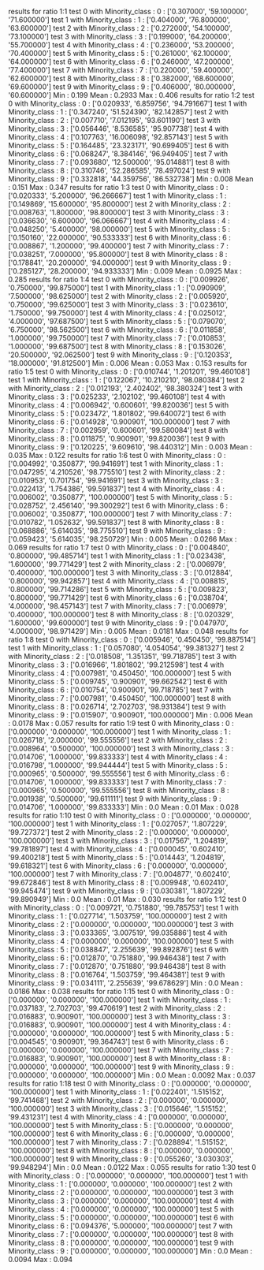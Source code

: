 results for ratio 1:1
	 test 0 with Minority_class : 0 : ['0.307000', '59.100000', '71.600000']
	 test 1 with Minority_class : 1 : ['0.404000', '76.800000', '63.600000']
	 test 2 with Minority_class : 2 : ['0.272000', '54.100000', '73.100000']
	 test 3 with Minority_class : 3 : ['0.199000', '64.200000', '55.700000']
	 test 4 with Minority_class : 4 : ['0.236000', '53.200000', '70.400000']
	 test 5 with Minority_class : 5 : ['0.261000', '62.100000', '64.000000']
	 test 6 with Minority_class : 6 : ['0.246000', '47.200000', '77.400000']
	 test 7 with Minority_class : 7 : ['0.220000', '59.400000', '62.600000']
	 test 8 with Minority_class : 8 : ['0.382000', '68.600000', '69.600000']
	 test 9 with Minority_class : 9 : ['0.406000', '80.000000', '60.600000']
	 Min : 0.199 Mean : 0.2933 Max : 0.406
results for ratio 1:2
	 test 0 with Minority_class : 0 : ['0.020933', '6.859756', '94.791667']
	 test 1 with Minority_class : 1 : ['0.347240', '51.524390', '82.142857']
	 test 2 with Minority_class : 2 : ['0.007710', '7.012195', '93.601190']
	 test 3 with Minority_class : 3 : ['0.056446', '8.536585', '95.907738']
	 test 4 with Minority_class : 4 : ['0.107763', '16.006098', '92.857143']
	 test 5 with Minority_class : 5 : ['0.164485', '23.323171', '90.699405']
	 test 6 with Minority_class : 6 : ['0.068247', '8.384146', '96.949405']
	 test 7 with Minority_class : 7 : ['0.093680', '12.500000', '95.014881']
	 test 8 with Minority_class : 8 : ['0.310746', '52.286585', '78.497024']
	 test 9 with Minority_class : 9 : ['0.332818', '44.359756', '86.532738']
	 Min : 0.008 Mean : 0.151 Max : 0.347
results for ratio 1:3
	 test 0 with Minority_class : 0 : ['0.020333', '5.200000', '96.266667']
	 test 1 with Minority_class : 1 : ['0.149869', '15.600000', '95.800000']
	 test 2 with Minority_class : 2 : ['0.008763', '1.800000', '98.800000']
	 test 3 with Minority_class : 3 : ['0.036630', '6.600000', '96.066667']
	 test 4 with Minority_class : 4 : ['0.048250', '5.400000', '98.000000']
	 test 5 with Minority_class : 5 : ['0.150160', '22.000000', '90.533333']
	 test 6 with Minority_class : 6 : ['0.008867', '1.200000', '99.400000']
	 test 7 with Minority_class : 7 : ['0.038251', '7.000000', '95.800000']
	 test 8 with Minority_class : 8 : ['0.178841', '20.200000', '94.000000']
	 test 9 with Minority_class : 9 : ['0.285127', '28.200000', '94.933333']
	 Min : 0.009 Mean : 0.0925 Max : 0.285
results for ratio 1:4
	 test 0 with Minority_class : 0 : ['0.009926', '0.750000', '99.875000']
	 test 1 with Minority_class : 1 : ['0.090909', '7.500000', '98.625000']
	 test 2 with Minority_class : 2 : ['0.005920', '0.750000', '99.625000']
	 test 3 with Minority_class : 3 : ['0.023610', '1.750000', '99.750000']
	 test 4 with Minority_class : 4 : ['0.025012', '4.000000', '97.687500']
	 test 5 with Minority_class : 5 : ['0.079070', '6.750000', '98.562500']
	 test 6 with Minority_class : 6 : ['0.011858', '1.000000', '99.750000']
	 test 7 with Minority_class : 7 : ['0.010853', '1.000000', '99.687500']
	 test 8 with Minority_class : 8 : ['0.153026', '20.500000', '92.062500']
	 test 9 with Minority_class : 9 : ['0.120353', '18.000000', '91.812500']
	 Min : 0.006 Mean : 0.053 Max : 0.153
results for ratio 1:5
	 test 0 with Minority_class : 0 : ['0.010744', '1.201201', '99.460108']
	 test 1 with Minority_class : 1 : ['0.122067', '10.210210', '98.080384']
	 test 2 with Minority_class : 2 : ['0.012193', '2.402402', '98.380324']
	 test 3 with Minority_class : 3 : ['0.025233', '2.102102', '99.460108']
	 test 4 with Minority_class : 4 : ['0.006942', '0.600601', '99.820036']
	 test 5 with Minority_class : 5 : ['0.023472', '1.801802', '99.640072']
	 test 6 with Minority_class : 6 : ['0.014928', '0.900901', '100.000000']
	 test 7 with Minority_class : 7 : ['0.002959', '0.600601', '99.580084']
	 test 8 with Minority_class : 8 : ['0.011875', '0.900901', '99.820036']
	 test 9 with Minority_class : 9 : ['0.120225', '9.609610', '98.440312']
	 Min : 0.003 Mean : 0.035 Max : 0.122
results for ratio 1:6
	 test 0 with Minority_class : 0 : ['0.004992', '0.350877', '99.941691']
	 test 1 with Minority_class : 1 : ['0.047295', '4.210526', '98.775510']
	 test 2 with Minority_class : 2 : ['0.010953', '0.701754', '99.941691']
	 test 3 with Minority_class : 3 : ['0.022413', '1.754386', '99.591837']
	 test 4 with Minority_class : 4 : ['0.006002', '0.350877', '100.000000']
	 test 5 with Minority_class : 5 : ['0.028752', '2.456140', '99.300292']
	 test 6 with Minority_class : 6 : ['0.006002', '0.350877', '100.000000']
	 test 7 with Minority_class : 7 : ['0.010782', '1.052632', '99.591837']
	 test 8 with Minority_class : 8 : ['0.068886', '5.614035', '98.775510']
	 test 9 with Minority_class : 9 : ['0.059423', '5.614035', '98.250729']
	 Min : 0.005 Mean : 0.0266 Max : 0.069
results for ratio 1:7
	 test 0 with Minority_class : 0 : ['0.004840', '0.800000', '99.485714']
	 test 1 with Minority_class : 1 : ['0.023438', '1.600000', '99.771429']
	 test 2 with Minority_class : 2 : ['0.006979', '0.400000', '100.000000']
	 test 3 with Minority_class : 3 : ['0.012884', '0.800000', '99.942857']
	 test 4 with Minority_class : 4 : ['0.008815', '0.800000', '99.714286']
	 test 5 with Minority_class : 5 : ['0.009823', '0.800000', '99.771429']
	 test 6 with Minority_class : 6 : ['0.038704', '4.000000', '98.457143']
	 test 7 with Minority_class : 7 : ['0.006979', '0.400000', '100.000000']
	 test 8 with Minority_class : 8 : ['0.020329', '1.600000', '99.600000']
	 test 9 with Minority_class : 9 : ['0.047970', '4.000000', '98.971429']
	 Min : 0.005 Mean : 0.0181 Max : 0.048
results for ratio 1:8
	 test 0 with Minority_class : 0 : ['0.005946', '0.450450', '99.887514']
	 test 1 with Minority_class : 1 : ['0.057080', '4.054054', '99.381327']
	 test 2 with Minority_class : 2 : ['0.018508', '1.351351', '99.718785']
	 test 3 with Minority_class : 3 : ['0.016966', '1.801802', '99.212598']
	 test 4 with Minority_class : 4 : ['0.007981', '0.450450', '100.000000']
	 test 5 with Minority_class : 5 : ['0.009745', '0.900901', '99.662542']
	 test 6 with Minority_class : 6 : ['0.010754', '0.900901', '99.718785']
	 test 7 with Minority_class : 7 : ['0.007981', '0.450450', '100.000000']
	 test 8 with Minority_class : 8 : ['0.026714', '2.702703', '98.931384']
	 test 9 with Minority_class : 9 : ['0.015907', '0.900901', '100.000000']
	 Min : 0.006 Mean : 0.0178 Max : 0.057
results for ratio 1:9
	 test 0 with Minority_class : 0 : ['0.000000', '0.000000', '100.000000']
	 test 1 with Minority_class : 1 : ['0.026718', '2.000000', '99.555556']
	 test 2 with Minority_class : 2 : ['0.008964', '0.500000', '100.000000']
	 test 3 with Minority_class : 3 : ['0.014706', '1.000000', '99.833333']
	 test 4 with Minority_class : 4 : ['0.016798', '1.000000', '99.944444']
	 test 5 with Minority_class : 5 : ['0.000965', '0.500000', '99.555556']
	 test 6 with Minority_class : 6 : ['0.014706', '1.000000', '99.833333']
	 test 7 with Minority_class : 7 : ['0.000965', '0.500000', '99.555556']
	 test 8 with Minority_class : 8 : ['0.001938', '0.500000', '99.611111']
	 test 9 with Minority_class : 9 : ['0.014706', '1.000000', '99.833333']
	 Min : 0.0 Mean : 0.01 Max : 0.028
results for ratio 1:10
	 test 0 with Minority_class : 0 : ['0.000000', '0.000000', '100.000000']
	 test 1 with Minority_class : 1 : ['0.027057', '1.807229', '99.727372']
	 test 2 with Minority_class : 2 : ['0.000000', '0.000000', '100.000000']
	 test 3 with Minority_class : 3 : ['0.017567', '1.204819', '99.781897']
	 test 4 with Minority_class : 4 : ['0.000045', '0.602410', '99.400218']
	 test 5 with Minority_class : 5 : ['0.014443', '1.204819', '99.618321']
	 test 6 with Minority_class : 6 : ['0.000000', '0.000000', '100.000000']
	 test 7 with Minority_class : 7 : ['0.004877', '0.602410', '99.672846']
	 test 8 with Minority_class : 8 : ['0.009948', '0.602410', '99.945474']
	 test 9 with Minority_class : 9 : ['0.030381', '1.807229', '99.890949']
	 Min : 0.0 Mean : 0.01 Max : 0.030
results for ratio 1:12
	 test 0 with Minority_class : 0 : ['0.009721', '0.751880', '99.785753']
	 test 1 with Minority_class : 1 : ['0.027714', '1.503759', '100.000000']
	 test 2 with Minority_class : 2 : ['0.000000', '0.000000', '100.000000']
	 test 3 with Minority_class : 3 : ['0.033365', '3.007519', '99.035886']
	 test 4 with Minority_class : 4 : ['0.000000', '0.000000', '100.000000']
	 test 5 with Minority_class : 5 : ['0.038847', '2.255639', '99.892876']
	 test 6 with Minority_class : 6 : ['0.012870', '0.751880', '99.946438']
	 test 7 with Minority_class : 7 : ['0.012870', '0.751880', '99.946438']
	 test 8 with Minority_class : 8 : ['0.016764', '1.503759', '99.464381']
	 test 9 with Minority_class : 9 : ['0.034111', '2.255639', '99.678629']
	 Min : 0.0 Mean : 0.0186 Max : 0.038
results for ratio 1:15
	 test 0 with Minority_class : 0 : ['0.000000', '0.000000', '100.000000']
	 test 1 with Minority_class : 1 : ['0.037183', '2.702703', '99.470619']
	 test 2 with Minority_class : 2 : ['0.016883', '0.900901', '100.000000']
	 test 3 with Minority_class : 3 : ['0.016883', '0.900901', '100.000000']
	 test 4 with Minority_class : 4 : ['0.000000', '0.000000', '100.000000']
	 test 5 with Minority_class : 5 : ['0.004545', '0.900901', '99.364743']
	 test 6 with Minority_class : 6 : ['0.000000', '0.000000', '100.000000']
	 test 7 with Minority_class : 7 : ['0.016883', '0.900901', '100.000000']
	 test 8 with Minority_class : 8 : ['0.000000', '0.000000', '100.000000']
	 test 9 with Minority_class : 9 : ['0.000000', '0.000000', '100.000000']
	 Min : 0.0 Mean : 0.0092 Max : 0.037
results for ratio 1:18
	 test 0 with Minority_class : 0 : ['0.000000', '0.000000', '100.000000']
	 test 1 with Minority_class : 1 : ['0.022401', '1.515152', '99.741468']
	 test 2 with Minority_class : 2 : ['0.000000', '0.000000', '100.000000']
	 test 3 with Minority_class : 3 : ['0.015646', '1.515152', '99.431231']
	 test 4 with Minority_class : 4 : ['0.000000', '0.000000', '100.000000']
	 test 5 with Minority_class : 5 : ['0.000000', '0.000000', '100.000000']
	 test 6 with Minority_class : 6 : ['0.000000', '0.000000', '100.000000']
	 test 7 with Minority_class : 7 : ['0.028894', '1.515152', '100.000000']
	 test 8 with Minority_class : 8 : ['0.000000', '0.000000', '100.000000']
	 test 9 with Minority_class : 9 : ['0.055260', '3.030303', '99.948294']
	 Min : 0.0 Mean : 0.0122 Max : 0.055
results for ratio 1:30
	 test 0 with Minority_class : 0 : ['0.000000', '0.000000', '100.000000']
	 test 1 with Minority_class : 1 : ['0.000000', '0.000000', '100.000000']
	 test 2 with Minority_class : 2 : ['0.000000', '0.000000', '100.000000']
	 test 3 with Minority_class : 3 : ['0.000000', '0.000000', '100.000000']
	 test 4 with Minority_class : 4 : ['0.000000', '0.000000', '100.000000']
	 test 5 with Minority_class : 5 : ['0.000000', '0.000000', '100.000000']
	 test 6 with Minority_class : 6 : ['0.094376', '5.000000', '100.000000']
	 test 7 with Minority_class : 7 : ['0.000000', '0.000000', '100.000000']
	 test 8 with Minority_class : 8 : ['0.000000', '0.000000', '100.000000']
	 test 9 with Minority_class : 9 : ['0.000000', '0.000000', '100.000000']
	 Min : 0.0 Mean : 0.0094 Max : 0.094
